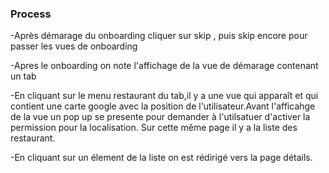 ### Process 
-Après démarage du onboarding cliquer sur skip , puis skip encore pour passer les vues de onboarding

-Apres le onboarding on note l'affichage de la vue de démarage contenant un tab

-En cliquant sur le menu restaurant du tab,il y a une vue qui apparaît et qui contient une carte google avec la position de l'utilisateur.Avant l'afficahge de la vue un pop up se presente pour demander à l'utilsatuer d'activer la permission pour la localisation. Sur cette même page il y a la liste des restaurant.

-En cliquant sur un élement de la liste on est rédirigé vers la page détails.